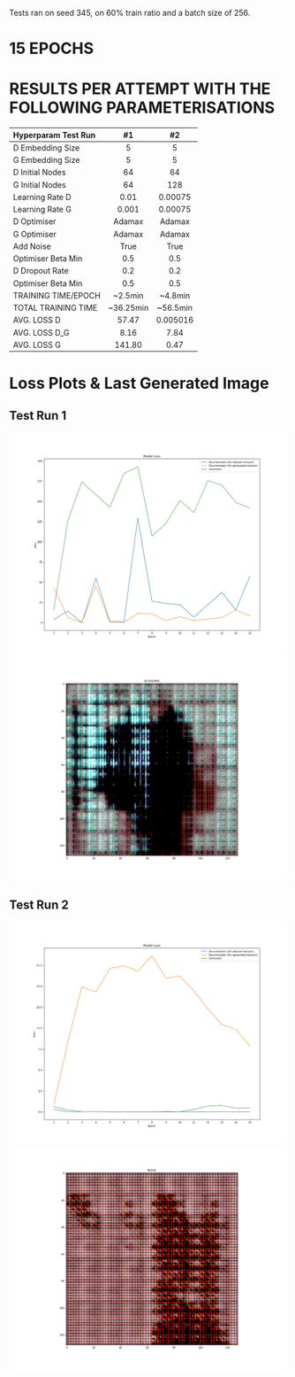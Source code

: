 Tests ran on seed 345, on 60% train ratio and a batch size of 256.

# 15 EPOCHS

# RESULTS PER ATTEMPT WITH THE FOLLOWING PARAMETERISATIONS

| Hyperparam Test Run   |   #1      |   #2         |
| :---------            | :-:       | :-:          |
| D Embedding Size      | 5         |   5          |
| G Embedding Size      | 5         |   5          |
| D Initial Nodes       | 64        |   64         |
| G Initial Nodes       | 64        |   128        |
| Learning Rate D       | 0.01      |   0.00075    |
| Learning Rate G       | 0.001     |   0.00075    |
| D Optimiser           | Adamax    |   Adamax     | 
| G Optimiser           | Adamax    |   Adamax     |
| Add Noise             | True      |   True       |
| Optimiser Beta Min    | 0.5       |    0.5       |
| D Dropout Rate        | 0.2       |   0.2        |
| Optimiser Beta Min    | 0.5       |   0.5        |
| TRAINING TIME/EPOCH   | ~2.5min   |   ~4.8min    |
| TOTAL TRAINING TIME   | ~36.25min |   ~56.5min   |
| AVG. LOSS D           | 57.47     |   0.005016   |
| AVG. LOSS D_G         | 8.16      |   7.84       |
| AVG. LOSS G           | 141.80    |   0.47       |

# Loss Plots & Last Generated Image

## Test Run 1
![Models Loss Plot](img/15_epochs/1/evaluation.png "Models Loss Plot")
![Last Generated Image](img/15_epochs/1/trainingSample.png "Last Generated Image")

## Test Run 2
![Models Loss Plot](img/15_epochs/2/evaluation.png "Models Loss Plot")
![Last Generated Image](img/15_epochs/2/trainingSample.png "Last Generated Image")